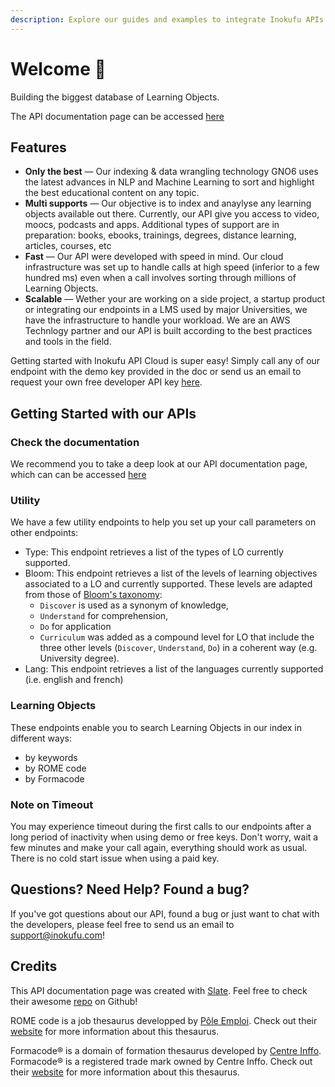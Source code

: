 ```yaml
---
description: Explore our guides and examples to integrate Inokufu APIs.
---
```


# Welcome 🎉



Building the biggest database of Learning Objects. 

The API documentation page can be accessed [here](https://inokufu.github.io/api/#introduction)

## Features

* **Only the best** — Our indexing & data wrangling technology GNO6 uses the latest advances in NLP and Machine Learning to sort and highlight the best educational content on any topic.
* **Multi supports** — Our objective is to index and anaylyse any learning objects available out there. Currently, our API give you access to video, moocs, podcasts and apps. Additional types of support are in preparation: books, ebooks, trainings, degrees, distance learning, articles, courses, etc
* **Fast** — Our API were developed with speed in mind. Our cloud infrastructure was set up to handle calls at high speed \(inferior to a few hundred ms\) even when a call involves sorting through millions of Learning Objects.
* **Scalable** — Wether your are working on a side project, a startup product or integrating our endpoints in a LMS used by major Universities, we have the infrastructure to handle your workload. We are an AWS Technlogy partner and our API is built according to the best practices and tools in the field.

Getting started with Inokufu API Cloud is super easy! Simply call any of our endpoint with the demo key provided in the doc or send us an email to request your own free developer API key [here](mailto:contact@inokufu.com?subject=Inokufu%20API%20Key%20request&body=Hi,%0D%0A%20%0D%0A%20I%20found%20your%20awesome%20Inokufu%20API%20Cloud%20and%20I%20would%20be%20very%20intersted%20to%20get%20a%20Key!%0D%0A%20%0D%0A%20My%20name%20is%20....%20and%20I'd%20like%20to%20get%20a%20free%20API%20key%20for%20testing%20purpose%20/%20paid%20API%20key%20for%20integrating%20it%20in%20my%20app/project.%20%0D%0A%20%0D%0A%20Regards,%20%0D%0A%20...).

## Getting Started with our APIs

### Check the documentation

We recommend you to take a deep look at our API documentation page, which can can be accessed [here](https://inokufu.github.io/api/#introduction)

### Utility

We have a few utility endpoints to help you set up your call parameters on other endpoints:

* Type: This endpoint retrieves a list of the types of LO currently supported.
* Bloom: This endpoint retrieves a list of the levels of learning objectives associated to a LO and currently supported. These levels are adapted from those of [Bloom's taxonomy](https://en.wikipedia.org/wiki/Bloom%27s_taxonomy):
  * `Discover` is used as a synonym of knowledge, 
  * `Understand` for comprehension,
  * `Do` for application
  * `Curriculum` was added as a compound level for LO that include the three other levels \(`Discover`, `Understand`, `Do`\) in a coherent way \(e.g. University degree\).  
* Lang: This endpoint retrieves a list of the languages currently supported \(i.e. english and french\) 

### Learning Objects

These endpoints enable you to search Learning Objects in our index in different ways:

* by keywords
* by ROME code
* by Formacode

### Note on Timeout

You may experience timeout during the first calls to our endpoints after a long period of inactivity when using demo or free keys. Don't worry, wait a few minutes and make your call again, everything should work as usual. There is no cold start issue when using a paid key.

## Questions? Need Help? Found a bug?

If you've got questions about our API, found a bug or just want to chat with the developers, please feel free to send us an email to [support@inokufu.com](mailto:support@inokufu.com)!

## Credits

This API documentation page was created with [Slate](https://github.com/slatedocs/slate). Feel free to check their awesome [repo](https://github.com/slatedocs/slate) on Github!

ROME code is a job thesaurus developped by [Pôle Emploi](https://www.pole-emploi.fr/accueil). Check out their [website](https://www.pole-emploi.fr/employeur/vos-recrutements/le-rome-et-les-fiches-metiers.html) for more information about this thesaurus.

Formacode® is a domain of formation thesaurus developed by [Centre Inffo](https://formacode.centre-inffo.fr). Formacode® is a registered trade mark owned by Centre Inffo. Check out their [website](https://formacode.centre-inffo.fr) for more information about this thesaurus.

